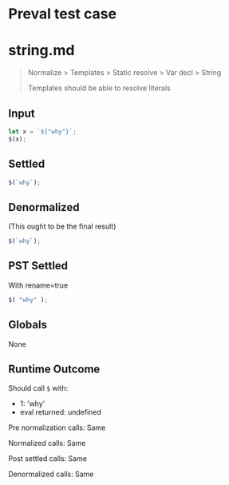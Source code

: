# Preval test case

# string.md

> Normalize > Templates > Static resolve > Var decl > String
>
> Templates should be able to resolve literals

## Input

`````js filename=intro
let x = `${"why"}`;
$(x);
`````


## Settled


`````js filename=intro
$(`why`);
`````


## Denormalized
(This ought to be the final result)

`````js filename=intro
$(`why`);
`````


## PST Settled
With rename=true

`````js filename=intro
$( "why" );
`````


## Globals


None


## Runtime Outcome


Should call `$` with:
 - 1: 'why'
 - eval returned: undefined

Pre normalization calls: Same

Normalized calls: Same

Post settled calls: Same

Denormalized calls: Same

